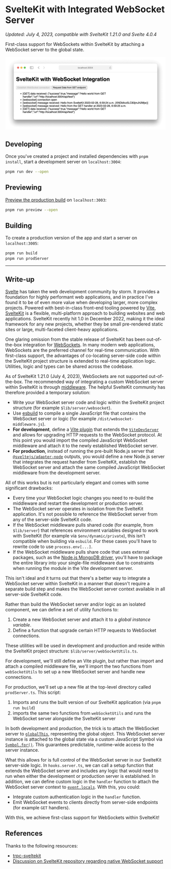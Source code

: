 # SvelteKit with Integrated WebSocket Server

*Updated: July 4, 2023, compatible with SvelteKit 1.21.0 and Svelte 4.0.4*

First-class support for WebSockets within SvelteKit by attaching a WebSocket server to the global state.

![hero_image](./hero_image.png)

## Developing

Once you've created a project and installed dependencies with `pnpm install`, start a development server on `localhost:3004`:

```bash
pnpm run dev --open
```

## Previewing

[Preview the production build](https://vitejs.dev/guide/cli.html#vite-preview) on `localhost:3003`:

```bash
pnpm run preview --open
```

## Building

To create a production version of the app and start a server on `localhost:3005`:

```bash
pnpm run build
pnpm run prodServer
```

***

## Write-up

[Svelte](https://svelte.dev/) has taken the web development community by storm. It provides a foundation for highly performant web applications, and in practice I've found it to be of even more value when developing larger, more complex projects. Powered with best-in-class front-end tooling powered by [Vite](https://vitejs.dev/), [SvelteKit](https://kit.svelte.dev/) is a flexible, multi-platform approach to building websites and web applications. SvelteKit recently hit 1.0 in December 2022, making it the ideal framework for any new projects, whether they be small pre-rendered static sites or large, multi-faceted client-heavy applications.

One glaring omission from the stable release of SvelteKit has been out-of-the-box integration for [WebSockets](https://developer.mozilla.org/en-US/docs/Web/API/Websockets_API). In many modern web applications, WebSockets are the preferred channel for real-time communication. With first-class support, the advantages of co-locating server-side code within the SvelteKit project structure is extended to real-time application logic. Utilities, logic and types can be shared across the codebase.

As of SvelteKit 1.21.0 (July 4, 2023), WebSockets are not supported out-of-the-box. The recommended way of integrating a custom WebSocket server within SvelteKit is through [middleware](https://kit.svelte.dev/faq#how-do-i-use-middleware). The helpful SvelteKit community has therefore provided a temporary solution:

- Write your WebSocket server code and logic within the SvelteKit project structure (for example `$lib/server/websocket`).
- Use [esbuild](https://esbuild.github.io/) to compile a single JavaScript file that contains the WebSocket server or logic (for example `/dist/websocket-middleware.js`).
- **For development**, define a [Vite plugin](https://vitejs.dev/guide/using-plugins.html) that extends the [`ViteDevServer`](https://vitejs.dev/guide/api-javascript.html#vitedevserver) and allows for upgrading HTTP requests to the WebSocket protocol. At this point you would import the compiled JavaScript WebSocket middleware and attach it to the newly established WebSocket server.
- **For production**, instead of running the pre-built Node.js server that [`@sveltejs/adapter-node`](https://kit.svelte.dev/docs/adapter-node) outputs, you would define a new Node.js server that integrates the request handler from SvelteKit, establish the WebSocket server and attach the same compiled JavaScript WebSocket middleware from the development server.

All of this works but is not particularly elegant and comes with some significant drawbacks:

- Every time your WebSocket logic changes you need to re-build the middleware and restart the development or production server.
- The WebSocket server operates in isolation from the SvelteKit application. It's not possible to reference the WebSocket server from any of the server-side SvelteKit code.
- If the WebSocket middleware pulls shared code (for example, from `$lib/server`) that references environment variables designed to work with SvelteKit (for example via `$env/dynamic/private`), this isn't compatible when building via `esbuild`. For these cases you'll have to rewrite code to use `process.env[...]`.
- If the WebSocket middleware pulls share code that uses external packages, such as the [Node.js MongoDB driver](https://github.com/mongodb/node-mongodb-native), you'll have to package the entire library into your single-file middleware due to constraints when running the module in the Vite development server.

This isn't ideal and it turns out that there's a better way to integrate a WebSocket server within SvelteKit in a manner that doesn't require a separate build step and makes the WebSocket server context available in all server-side SvelteKit code.

Rather than build the WebSocket server and/or logic as an isolated component, we can define a set of utility functions to:

1. Create a new WebSocket server and attach it to a *global instance variable*.
2. Define a function that upgrade certain HTTP requests to WebSocket connections.

These utilities will be used in development and production and reside within the SvelteKit project structure: `$lib/server/webSocketUtils.ts`.

For development, we'll still define an Vite plugin, but rather than import and attach a compiled middleware file, we'll import the two functions from `webSocketUtils` to set up a new WebSocket server and handle new connections.

For production, we'll set up a new file at the top-level directory called `prodServer.ts`. This script:

1. Imports and runs the built version of our SvelteKit application (via `pnpm run build`)
2. imports the same two functions from `webSocketUtils` and runs the WebSocket server alongside the SvelteKit server

In both development and production, the trick is to attach the WebSocket server to [`globalThis`](https://developer.mozilla.org/en-US/docs/Web/JavaScript/Reference/Global_Objects/globalThis), representing the global object. This WebSocket server instance is attached to the global state via a custom JavaScript Symbol via [`Symbol.for()`](https://developer.mozilla.org/en-US/docs/Web/JavaScript/Reference/Global_Objects/Symbol/for). This guarantees predictable, runtime-wide access to the server instance.

What this allows for is full control of the WebSocket server in our SvelteKit server-side logic. In `hooks.server.ts`, we can call a setup function that extends the WebSocket server and includes any logic that would need to run when either the development or production server is established. In addition, we can define custom logic in the `handler` function to attach the WebSocket server context to [`event.locals`](https://kit.svelte.dev/docs/types#app-locals). With this, you could:
- Integrate custom authentication logic in the `handler` function.
- Emit WebSocket events to clients directly from server-side endpoints (for example `GET` handlers).

With this, we achieve first-class support for WebSockets within SvelteKit!

## References

Thanks to the following resources:

- [trpc-sveltekit](https://github.com/icflorescu/trpc-sveltekit)
- [Discussion on SvelteKit repository regarding native WebSocket support](https://github.com/sveltejs/kit/issues/1491)
